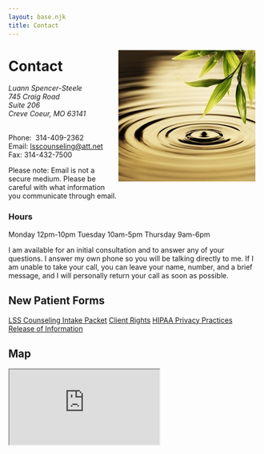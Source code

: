 ```yaml
---
layout: base.njk
title: Contact
---
```


<img style="float: right; margin: 10px;" src="/files/dreamstime_xscontact.jpg" alt="A water droplet rippling in a lake." width="274" height="262" />

# Contact

<address>
Luann Spencer-Steele<br>
745 Craig Road<br>
Suite 206<br>
Creve Coeur, MO 63141
</address>
<br>

Phone:  314-409-2362
Email: [lsscounseling@att.net](mailto:lsscounseling@att.net)
Fax: 314-432-7500

Please note: Email is not a secure medium. Please be careful with what information you communicate through email.

### Hours
Monday 12pm-10pm
Tuesday 10am-5pm
Thursday 9am-6pm

I am available for an initial consultation and to answer any of your questions. I answer my own phone so you will be talking directly to me. If I am unable to take your call, you can leave your name, number, and a brief message, and I will personally return your call as soon as possible.

## New Patient Forms

[LSS Counseling Intake Packet](/files/LSS_Counseling_intake_packet.docx)
[Client Rights](/files/LSS_COUNSELING_HIPAA_CLIENT_RIGHTS.pdf)
[HIPAA Privacy Practices](/files/2013_HIPAA.pdf)
[Release of Information](/files/LSS_COUNSELING_Release_of_info.pdf)

## Map

<div class="gmap_canvas">
    <iframe title="Google Maps" id="gmap_canvas" src="https://maps.google.com/maps?q=745%20Craig%20Road%20Suite%20206%20Creve%20Coeur%2C%20MO&t=&z=15&ie=UTF8&iwloc=&output=embed"></iframe>
</div>

